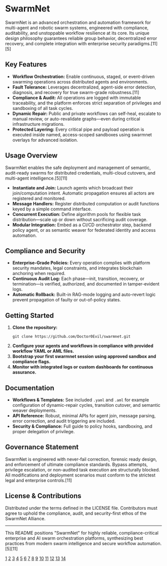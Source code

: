 # SwarmNet

SwarmNet is an advanced orchestration and automation framework for multi-agent and robotic swarm systems, engineered with compliance, auditability, and unstoppable workflow resilience at its core. Its unique design philosophy guarantees reliable group behavior, decentralized error recovery, and complete integration with enterprise security paradigms.[11][5]

## Key Features

- **Workflow Orchestration:** Enable continuous, staged, or event-driven swarming operations across distributed agents and environments.
- **Fault Tolerance:** Leverages decentralized, agent-side error detection, diagnosis, and recovery for true swarm-grade robustness.[11]
- **Compliance & Audit:** All operations are logged with immutable traceability, and the platform enforces strict separation of privileges and sandboxing of all task cycles.
- **Dynamic Repair:** Public and private workflows can self-heal, escalate to manual review, or auto-revalidate graphs—even during critical infrastructure migrations.
- **Protected Layering:** Every critical pipe and payload operation is executed inside named, access-scoped sandboxes using swarmnet overlays for advanced isolation.

## Usage Overview

SwarmNet enables the safe deployment and management of semantic, audit-ready swarms for distributed credentials, multi-cloud cutovers, and multi-agent intelligence.[5][11]

- **Instantiate and Join:** Launch agents which broadcast their join/computation intent. Automatic propagation ensures all actors are registered and monitored.
- **Message Handlers:** Register distributed computation or audit functions keyed by a simple command interface.
- **Concurrent Execution:** Define algorithm pools for flexible task distribution—scale up or down without sacrificing audit coverage.
- **Modular Integration:** Embed as a CI/CD orchestrator step, backend policy agent, or as semantic weaver for federated identity and access automation.

## Compliance and Security

- **Enterprise-Grade Policies:** Every operation complies with platform security mandates, legal constraints, and integrates blockchain anchoring when required.
- **Continuous Audit Log:** Each phase—init, transition, recovery, or termination—is verified, authorized, and documented in tamper-evident logs.
- **Automatic Rollback:** Built-in RAG-mode logging and auto-revert logic prevent propagation of faulty or out-of-policy states.

## Getting Started

1. **Clone the repository:**
   ```
   git clone https://github.com/Doctor0Evil/swarmnet.git
   ```
2. **Configure your agents and workflows in compliance with provided workflow YAML or AML files.**
3. **Bootstrap your first swarmnet session using approved sandbox and compliance flags.**
4. **Monitor with integrated logs or custom dashboards for continuous assurance.**

## Documentation

- **Workflows & Templates:** See included `.yaml` and `.aml` for example configuration of dynamic-repair cycles, transition cutover, and semantic weaver deployments.
- **API Reference:** Robust, minimal APIs for agent join, message parsing, error correction, and audit triggering are included.
- **Security & Compliance:** Full guide to policy hooks, sandboxing, and proper delegation of privilege.

## Governance Statement

SwarmNet is engineered with never-fail correction, forensic ready design, and enforcement of ultimate compliance standards. Bypass attempts, privilege escalation, or non-audited task execution are structurally blocked. All modifications and deployment scenarios must conform to the strictest legal and enterprise controls.[11]

## License & Contributions

Distributed under the terms defined in the LICENSE file. Contributors must agree to uphold the compliance, audit, and security-first ethos of the SwarmNet Alliance.

***

This README positions "SwarmNet" for highly reliable, compliance-critical enterprise and AI swarm orchestration platforms, synthesizing best practices from modern swarm intelligence and secure workflow automation.[5][11]

[1](https://ppl-ai-file-upload.s3.amazonaws.com/web/direct-files/collection_ec1463e8-51cf-42bb-b6ab-19ce4a3b8681/e4347bc0-e9d6-466c-9f14-eff2e4d65b11/help-me-display-a-verbose-debu-K7PsE_kwTyqQc3EkoVUKiw.md)
[2](https://ppl-ai-file-upload.s3.amazonaws.com/web/direct-files/collection_ec1463e8-51cf-42bb-b6ab-19ce4a3b8681/4ac11619-97f2-4b56-8f97-00a5fff73afd/flags.zeta.txt)
[3](https://ppl-ai-file-upload.s3.amazonaws.com/web/direct-files/collection_ec1463e8-51cf-42bb-b6ab-19ce4a3b8681/8adff24a-9782-4695-aea2-e2ff19d07bee/update-the-instructions-based-ljoZz.OBQemP1o44u0Y4iA.md)
[4](https://ppl-ai-file-upload.s3.amazonaws.com/web/direct-files/collection_ec1463e8-51cf-42bb-b6ab-19ce4a3b8681/e2e8ef0a-b40e-4a25-8083-d58e104e12d9/Command-Ally.txt)
[5](https://github.com/tgodfrey0/SwarmNet/)
[6](https://github.com/The-Swarm-Corporation/swarm-ecosystem)
[7](https://github.com/AntixK/Swarm_robot-project)
[8](https://github.com/aiswarm)
[9](https://cepdnaclk.github.io/e16-4yp-swarm-intelligence-programming-framework/)
[10](https://www.aibase.com/repos/topic/swarm)
[11](https://www.restack.io/p/swarm-intelligence-answer-github-cat-ai)
[12](https://www.youtube.com/watch?v=D4FuVrrRi0A)
[13](https://github.com/aswathselvam/swarm_robots)
[14](https://swarmnet-workshop.github.io/2023/)
